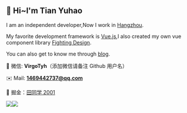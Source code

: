 ## 👋 Hi~I'm Tian Yuhao

I am an independent developer,Now I work in [Hangzhou](<https://map.baidu.com/search/%E6%9D%AD%E5%B7%9E%E5%B8%82/@13382475,3514398,12z?querytype=s&da_src=shareurl&wd=%E6%9D%AD%E5%B7%9E&c=1&src=0&pn=0&sug=0&l=5&b=(7323123.5999886,2269430.630033737;18595315.599988602,7381238.630033737)&from=webmap&biz_forward=%7B%22scaler%22:2,%22styles%22:%22pl%22%7D&device_ratio=2>).

My favorite development framework is [Vue.js](https://v3.cn.vuejs.org),I also created my own vue component library [Fighting Design](https://fighting.tianyuhao.cn).

You can also get to know me through [blog](https://tianyuhao.cn/blog).

:speech_balloon: 微信: **VirgoTyh**（添加微信请备注 Github 用户名）

:envelope: Mail: **1469442737@qq.com**

:bookmark_tabs: 掘金：[田同学 2001](https://juejin.cn/user/2243446742456888)

![](https://tianyuhao.cn/images/auto/weixin.png)[![](https://github-readme-stats.vercel.app/api?username=Tyh2001)]([https://github.com/Tyh2001/fighting-design](https://github.com/FightingDesign/fighting-design))
